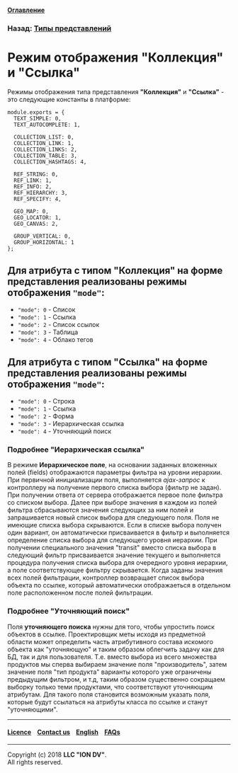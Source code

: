 #### [Оглавление](/docs/ru/index.md)

### Назад: [Типы представлений](/docs/ru/2_system_description/metadata_structure/meta_view/view_types.md)

# Режим отображения "Коллекция" и "Ссылка"

Режимы отображения типа представления **"Коллекция"** и **"Ссылка"** - это следующие константы в платформе:

```
module.exports = {
  TEXT_SIMPLE: 0,
  TEXT_AUTOCOMPLETE: 1,

  COLLECTION_LIST: 0,
  COLLECTION_LINK: 1,
  COLLECTION_LINKS: 2,
  COLLECTION_TABLE: 3,
  COLLECTION_HASHTAGS: 4,

  REF_STRING: 0,
  REF_LINK: 1,
  REF_INFO: 2,
  REF_HIERARCHY: 3,
  REF_SPECIFY: 4,

  GEO_MAP: 0,
  GEO_LOCATOR: 1,
  GEO_CANVAS: 2,

  GROUP_VERTICAL: 0,
  GROUP_HORIZONTAL: 1
};

```
## Для атрибута с типом "Коллекция" на форме представления реализованы режимы отображения `"mode"`:

* `"mode": 0` - Список
* `"mode": 1` - Ссылка
* `"mode": 2` - Список ссылок
* `"mode": 3` - Таблица
* `"mode": 4` - Облако тегов

## Для атрибута с типом "Ссылка" на форме представления реализованы режимы отображения `"mode"`:

* `"mode": 0` - Строка
* `"mode": 1` - Ссылка
* `"mode": 2` - Форма
* `"mode": 3` - Иерархическая ссылка 
* `"mode": 4` - Уточняющий поиск 

### Подробнее "Иерархическая ссылка"

В режиме **Иерархическое поле**, на основании заданных вложенных полей (fields) отображаются параметры фильтра на уровни иерархии. При первичной инициализации поля, выполняется *ajax-запрос* к контроллеру на получение первого списка выбора (фильтр не задан). При получении ответа от сервера отображается первое поле фильтра со списком выбора. Далее при выборе значения в каждом из полей фильтра сбрасываются значения следующих за ним полей и запрашивается новый список выбора для следующего поля. Поля не имеющие списка выбора скрываются. Если в списке выбора получен один вариант, он автоматически присваивается в фильтр и выполняется определение списка выбора для следующего уровня иерархии. При получении специального значения "transit" вместо списка выбора в следующий фильтр присваивается значение текущего и выполняется процедура получения списка выбора для очередного уровня иерархии, а поле соответствующее фильтру скрывается. Когда заданы значения всех полей фильтрации, контроллер возвращает список выбора объекта по ссылке, который автоматически отображаеться в отдельном поле расположенном после полей фильтрации.
 
 ### Подробнее "Уточняющий поиск"
 
Поля **уточняющего поиска** нужны для того, чтобы упростить поиск объектов в ссылке. Проектировщик меты исходя из предметной области может определить часть атрибутивного состава искомого объекта как "уточняющую" и таким образом облегчить задачу как для БД, так и для пользователя. Т.е. вместо выбора из всего множества продуктов мы сперва выбираем значение поля "производитель", затем значение поля "тип продукта" варианты которого уже ограничены предыдущим фильтром, и т.д, таким образом существенно сокращаем выборку только теми продуктами, что соответствуют уточняющим атрибутам. Для такого поля становится возможным указать поля, которые будут ссылаться на атрибуты класса по ссылке и станут "уточняющими".
  
--------------------------------------------------------------------------  


 #### [Licence](/LICENSE) &ensp;  [Contact us](https://iondv.com) &ensp;  [English](/docs/en/2_system_description/metadata_structure/meta_view/type_coll_ref.md)   &ensp; [FAQs](/faqs.md)  <div><img src="https://mc.iondv.com/watch/local/docs/framework" style="position:absolute; left:-9999px;" height=1 width=1 alt="iondv metrics"></div>         



--------------------------------------------------------------------------  

Copyright (c) 2018 **LLC "ION DV"**.  
All rights reserved. 